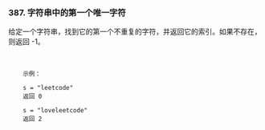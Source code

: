 ### 387. 字符串中的第一个唯一字符


给定一个字符串，找到它的第一个不重复的字符，并返回它的索引。如果不存在，则返回 -1。

 
```
    示例：
    
    s = "leetcode"
    返回 0
    
    s = "loveleetcode"
    返回 2

```